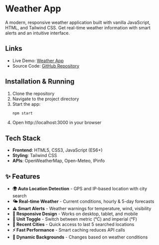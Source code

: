 # Weather App

A modern, responsive weather application built with vanilla JavaScript, HTML, and Tailwind CSS. Get real-time weather information with smart alerts and an intuitive interface.

## Links

-   Live Demo: [Weather App](https://demo-vanillajs-weather-app.vercel.app)
-   Source Code: [GitHub Repository](https://github.com/KiranNamawar/weather)

## Installation & Running

1. Clone the repository
2. Navigate to the project directory
3. Start the app:
    ```bash
    npm start
    ```
4. Open http://localhost:3000 in your browser

## Tech Stack

-   **Frontend**: HTML5, CSS3, JavaScript (ES6+)
-   **Styling**: Tailwind CSS
-   **APIs**: OpenWeatherMap, Open-Meteo, IPinfo

## ✨ Features

-   **🌍 Auto Location Detection** - GPS and IP-based location with city search
-   **🌤️ Real-time Weather** - Current conditions, hourly & 5-day forecasts
-   **⚠️ Smart Alerts** - Weather warnings for temperature, wind, visibility
-   **📱 Responsive Design** - Works on desktop, tablet, and mobile
-   **🔄 Unit Toggle** - Switch between metric (°C) and imperial (°F)
-   **📍 Recent Cities** - Quick access to last 5 searched locations
-   **⚡ Fast Performance** - Smart caching reduces API calls
-   **🎨 Dynamic Backgrounds** - Changes based on weather conditions
